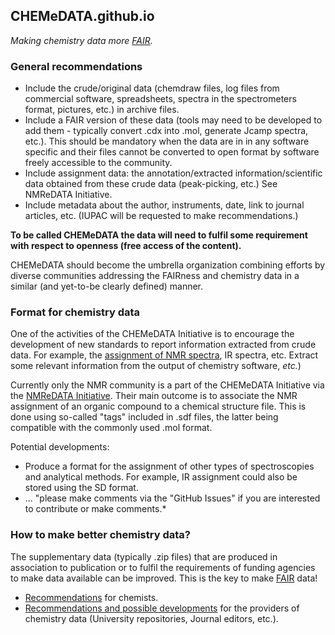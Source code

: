 ## CHEMeDATA.github.io

<!--- <h3 style="background-color:DodgerBlue;">This website is under construction</h3> ---> 

*Making chemistry data more [FAIR](https://www.go-fair.org/fair-principles/).*
### General recommendations

- Include the crude/original data (chemdraw files, log files from commercial software, spreadsheets, spectra in the spectrometers format, pictures, etc.) in archive files.
- Include a FAIR version of these data (tools may need to be developed to add them - typically convert .cdx into .mol, generate Jcamp spectra, etc.). This should be mandatory when the data are in in any software specific and their files cannot be converted to open format by software freely accessible to the community.
- Include assignment data: the annotation/extracted information/scientific data obtained from these crude data (peak-picking, etc.) See NMReDATA Initiative.
- Include metadata about the author, instruments, date, link to journal articles, etc. (IUPAC will be requested to make recommendations.)

**To be called CHEMeDATA the data will need to fulfil some requirement with respect to openness (free access of the content).**

CHEMeDATA should become the umbrella organization combining efforts by diverse communities addressing the FAIRness and chemistry data in a similar (and yet-to-be clearly defined) manner. 

### Format for chemistry data

One of the activities of the CHEMeDATA Initiative is to encourage the development of new standards to report information extracted from crude data. For example, the [assignment of NMR spectra](https://nmredata.org/), IR spectra, etc. Extract some relevant information from the output of chemistry software, *etc.*)

Currently only the NMR community is a part of the CHEMeDATA Initiative via the [NMReDATA Initiative](https://nmredata.org/). Their main outcome is to associate the NMR assignment of an organic compound to a chemical structure file. This is done using so-called "tags" included in .sdf files, the latter being  compatible with the commonly used .mol format.

Potential developments:
- Produce a format for the assignment of other types of spectroscopies and analytical methods. For example, IR assignment could also be stored using the SD format. 
- ... "please make comments via the "GitHub Issues" if you are interested to contribute or make comments.*

### How to make better chemistry data?

The supplementary data (typically .zip files) that are produced in association to publication or to fulfil the requirements of funding agencies to make data available can be improved. This is the key to make [FAIR](https://www.go-fair.org/fair-principles/) data!

- [Recommendations](chemists.md) for chemists.
- [Recommendations and possible developments](data_provider.md) for the providers of chemistry data (University repositories, Journal editors, etc.).

<!---
[t](test_html_javascritp.html) 
---> 
